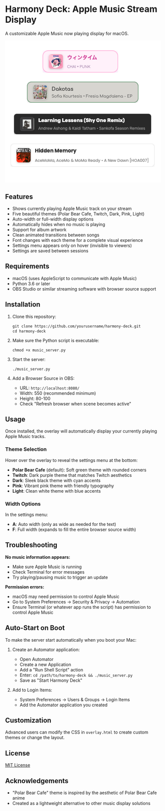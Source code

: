 # Harmony Deck: Apple Music Stream Display

A customizable Apple Music now playing display for macOS.

![Harmony Deck](preview.png)

## Features

- Shows currently playing Apple Music track on your stream
- Five beautiful themes (Polar Bear Cafe, Twitch, Dark, Pink, Light)
- Auto-width or full-width display options
- Automatically hides when no music is playing
- Support for album artwork
- Clean animated transitions between songs
- Font changes with each theme for a complete visual experience
- Settings menu appears only on hover (invisible to viewers)
- Settings are saved between sessions

## Requirements

- macOS (uses AppleScript to communicate with Apple Music)
- Python 3.6 or later
- OBS Studio or similar streaming software with browser source support

## Installation

1. Clone this repository:
   ```
   git clone https://github.com/yourusername/harmony-deck.git
   cd harmony-deck
   ```

2. Make sure the Python script is executable:
   ```
   chmod +x music_server.py
   ```

3. Start the server:
   ```
   ./music_server.py
   ```

4. Add a Browser Source in OBS:
   - URL: `http://localhost:8080/`
   - Width: 550 (recommended minimum)
   - Height: 80-100
   - Check "Refresh browser when scene becomes active"

## Usage

Once installed, the overlay will automatically display your currently playing Apple Music tracks.


### Theme Selection

Hover over the overlay to reveal the settings menu at the bottom:

- **Polar Bear Cafe** (default): Soft green theme with rounded corners
- **Twitch**: Dark purple theme that matches Twitch aesthetics
- **Dark**: Sleek black theme with cyan accents
- **Pink**: Vibrant pink theme with friendly typography
- **Light**: Clean white theme with blue accents

### Width Options

In the settings menu:

- **A**: Auto width (only as wide as needed for the text)
- **F**: Full width (expands to fill the entire browser source width)


## Troubleshooting

**No music information appears:**
- Make sure Apple Music is running
- Check Terminal for error messages
- Try playing/pausing music to trigger an update

**Permission errors:**
- macOS may need permission to control Apple Music
- Go to System Preferences → Security & Privacy → Automation
- Ensure Terminal (or whatever app runs the script) has permission to control Apple Music

## Auto-Start on Boot

To make the server start automatically when you boot your Mac:

1. Create an Automator application:
   - Open Automator
   - Create a new Application
   - Add a "Run Shell Script" action
   - Enter: `cd /path/to/harmony-deck && ./music_server.py`
   - Save as "Start Harmony Deck"

2. Add to Login Items:
   - System Preferences → Users & Groups → Login Items
   - Add the Automator application you created

## Customization

Advanced users can modify the CSS in `overlay.html` to create custom themes or change the layout.

## License

[MIT License](LICENSE)

## Acknowledgements

- "Polar Bear Cafe" theme is inspired by the aesthetic of Polar Bear Cafe anime
- Created as a lightweight alternative to other music display solutions
